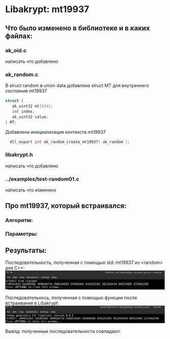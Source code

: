 # Libakrypt: mt19937

## Что было изменено в библиотеке и в каких файлах:

### ak_oid.c

написать что добавлено

### ak_random.c

В struct random  в union data  добавлена struct MT для внутреннего состояния mt19937

```c
struct {
   ak_uint32 mt[624];
   int index;
   ak_uint32 value;
} MT;
 ```

Добавлена инициализация контекста mt19937 
 
```c
  dll_export int ak_random_create_mt19937( ak_random );
```

### libakrypt.h

написать что добавлено

### ../examples/test-random01.c

написать что изменено

## Про mt19937, который встраивался:

### Алгоритм:

### Параметры:

## Результаты:
 
Последовательность, полученная с помощью  std::mt19937 из \<random> для C++:
![](MT_test/image.png)

Последовательнось, полученная с помощью функции после встраивания в Libakrypt:
![](MT_test/libacrypt_test_results.jpg)

Вывод: полученные последовательности совпадают. 


